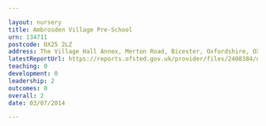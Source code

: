```yaml
---

layout: nursery
title: Ambrosden Village Pre-School
urn: 134711
postcode: OX25 2LZ
address: The Village Hall Annex, Merton Road, Bicester, Oxfordshire, OX25 2LZ
latestReportUrl: https://reports.ofsted.gov.uk/provider/files/2408384/urn/134711.pdf
teaching: 0
development: 0
leadership: 2
outcomes: 0
overall: 2
date: 03/07/2014

---
```

